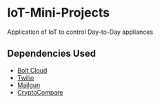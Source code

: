 # IoT-Mini-Projects
Application of IoT to control Day-to-Day appliances

## Dependencies Used
* [Bolt Cloud](https://www.cloud.boltiot.com)
* [Twilio](https://www.twilio.com)
* [Mailgun](https://www.mailgun.com)
* [CryptoCompare](https://www.cryptocompare.com)

###
